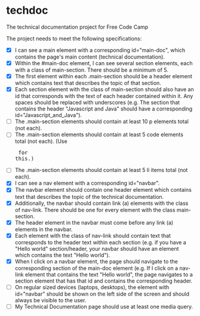 # techdoc
The technical documentation project for Free Code Camp

The project needs to meet the following specifications:

* [x] I can see a main element with a corresponding id="main-doc", which contains the page's main content (technical documentation).
* [x] Within the #main-doc element, I can see several section elements, each with a class of main-section. There should be a minimum of 5.
* [x] The first element within each .main-section should be a header element which contains text that describes the topic of that section.
* [x] Each section element with the class of main-section should also have an id that corresponds with the text of each header contained within it. Any spaces should be replaced with underscores (e.g. The section that contains the header "Javascript and Java" should have a corresponding id="Javascript_and_Java").
* [ ] The .main-section elements should contain at least 10 p elements total (not each).
* [ ] The .main-section elements should contain at least 5 code elements total (not each). (Use <pre> for this.)
* [ ] The .main-section elements should contain at least 5 li items total (not each).
* [x] I can see a nav element with a corresponding id="navbar".
* [x] The navbar element should contain one header element which contains text that describes the topic of the technical documentation.
* [x] Additionally, the navbar should contain link (a) elements with the class of nav-link. There should be one for every element with the class main-section.
* [x] The header element in the navbar must come before any link (a) elements in the navbar.
* [x] Each element with the class of nav-link should contain text that corresponds to the header text within each section (e.g. if you have a "Hello world" section/header, your navbar should have an element which contains the text "Hello world").
* [x] When I click on a navbar element, the page should navigate to the corresponding section of the main-doc element (e.g. If I click on a nav-link element that contains the text "Hello world", the page navigates to a section element that has that id and contains the corresponding header.
* [ ] On regular sized devices (laptops, desktops), the element with id="navbar" should be shown on the left side of the screen and should always be visible to the user.
* [ ] My Technical Documentation page should use at least one media query.